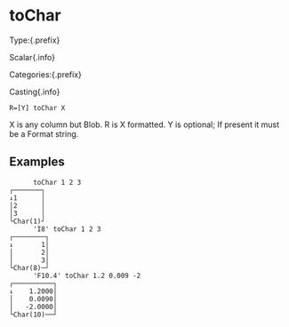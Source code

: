 # toChar

Type:{.prefix}

Scalar{.info}

Categories:{.prefix}

Casting{.info}

~~~
R=[Y] toChar X
~~~

X is any column but Blob. R is X formatted. Y is optional; If present it must be a Format string.

## Examples

~~~
      toChar 1 2 3
┌───────┐
↓1      │
│2      │
│3      │
└Char(1)┘
      'I8' toChar 1 2 3
┌────────┐
↓       1│
│       2│
│       3│
└Char(8)─┘
      'F10.4' toChar 1.2 0.009 -2
┌──────────┐
↓    1.2000│
│    0.0090│
│   -2.0000│
└Char(10)──┘
~~~

